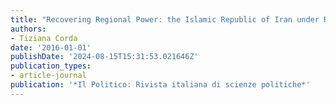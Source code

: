 ```yaml
---
title: "Recovering Regional Power: the Islamic Republic of Iran under Rouhani's Presidency"
authors:
- Tiziana Corda
date: '2016-01-01'
publishDate: '2024-08-15T15:31:53.021646Z'
publication_types:
- article-journal
publication: '*Il Politico: Rivista italiana di scienze politiche*'
---
```

